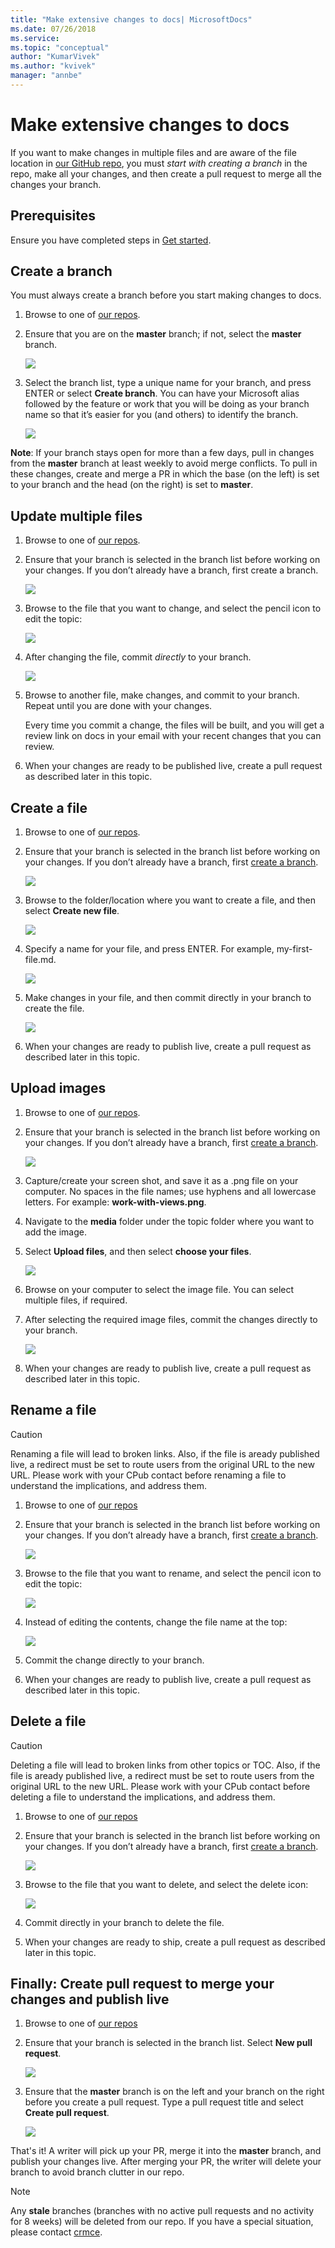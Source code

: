 ```yaml
---
title: "Make extensive changes to docs| MicrosoftDocs"
ms.date: 07/26/2018
ms.service: 
ms.topic: "conceptual"
author: "KumarVivek"
ms.author: "kvivek"
manager: "annbe"
---
```


# Make extensive changes to docs

If you want to make changes in multiple files and are aware of the file location
in [our GitHub repo](get-started.md#our-repos), you must *start
with creating a branch* in the repo, make all your changes, and then create a
pull request to merge all the changes your branch.

## Prerequisites

Ensure you have completed steps in [Get started](get-started.md).

## Create a branch

You must always create a branch before you start making changes to docs.

1.  Browse to one of [our repos](get-started.md#our-repos).

2.  Ensure that you are on the **master** branch; if not, select the **master**
    branch.  
    

    ![](media/create-branch-01.png)

3.  Select the branch list, type a unique name for your branch, and press ENTER
    or select **Create branch**. You can have your Microsoft alias followed by
    the feature or work that you will be doing as your branch name so that it’s
    easier for you (and others) to identify the branch.  
    

    ![](media/create-branch-02.png)

**Note**: If your branch stays open for more than a few days, pull in changes from the **master** branch at least weekly to avoid merge conflicts. To pull in these changes, create and merge a PR in which the base (on the left) is set to your branch and the head (on the right) is set to **master**.

## Update multiple files

1.  Browse to one of [our repos](get-started.md#our-repos).

2.  Ensure that your branch is selected in the branch list before working on
    your changes. If you don’t already have a branch, first create a branch.  
    

    ![](media/change-files-01.png)

3.  Browse to the file that you want to change, and select the pencil icon to
    edit the topic:  
    

    ![](media/change-files-02.png)

4.  After changing the file, commit *directly* to your branch.  
    
    
    ![](media/change-files-03.png)

5.  Browse to another file, make changes, and commit to your branch. Repeat
    until you are done with your changes.

    Every time you commit a change, the files will be built, and you will get a
review link on docs in your email with your recent changes that you can review.

6. When your changes are ready to be published live, create a pull request as described later in this topic.

## Create a file

1.  Browse to one of [our repos](get-started.md#our-repos).

2.  Ensure that your branch is selected in the branch list before working on
    your changes. If you don’t already have a branch, first [create a branch](#create-a-branch).  
    

    ![](media/create-file-01.png)

3.  Browse to the folder/location where you want to create a file, and then
    select **Create new file**.  
    

    ![](media/create-file-02.png)

4.  Specify a name for your file, and press ENTER. For example,
    my-first-file.md.  
    

    ![](media/create-file-03.png)

5.  Make changes in your file, and then commit directly in your branch to create
    the file.  
    

    ![](media/create-file-04.png)

6.  When your changes are ready to publish live, create a pull request as described
    later in this topic.

## Upload images

1.  Browse to one of [our repos](get-started.md#our-repos).

2.  Ensure that your branch is selected in the branch list before working on
    your changes. If you don’t already have a branch, first [create a branch](#create-a-branch). 

    ![](media/upload-images-01.png)

3.  Capture/create your screen shot, and save it as a .png file on your
    computer. No spaces in the file names; use hyphens and all lowercase letters. For example: **work-with-views.png**.

4.  Navigate to the **media** folder under the topic folder where you want to
    add the image.

5.  Select **Upload files**, and then select **choose your files**.  
    

    ![](media/upload-images-02.png)

6.  Browse on your computer to select the image file. You can select multiple
    files, if required.

7.  After selecting the required image files, commit the changes directly to
    your branch.  
    

    ![](media/upload-images-03.png)

8.  When your changes are ready to publish live, create a pull request as described
    later in this topic.

## Rename a file

> [!CAUTION]
> Renaming a file will lead to broken links. Also, if the file is
aready published live, a redirect must be set to route users from the original URL to the new URL. Please work with your CPub contact before renaming a file to understand the implications, and address them.

1.  Browse to one of [our repos](get-started.md#our-repos)

2.  Ensure that your branch is selected in the branch list before working on
    your changes. If you don’t already have a branch, first [create a branch](#create-a-branch).

    ![](media/upload-images-01.png)

3.  Browse to the file that you want to rename, and select the pencil icon to
    edit the topic:  
    

    ![](media/rename-file-01.png)

4.  Instead of editing the contents, change the file name at the top:  
    

    ![](media/rename-file-02.png)

5.  Commit the change directly to your branch.

6.  When your changes are ready to publish live, create a pull request as described
    later in this topic.

## Delete a file

> [!CAUTION]
> Deleting a file will lead to broken links from other topics or TOC. Also, if the file is
aready published live, a redirect must be set to route users from the original URL to the new URL. Please work with your CPub contact before deleting a file to understand the implications, and address them.

1.  Browse to one of [our repos](get-started.md#our-repos)

2.  Ensure that your branch is selected in the branch list before working on
    your changes. If you don’t already have a branch, first [create a branch](#create-a-branch).

    ![](media/upload-images-01.png)

3.  Browse to the file that you want to delete, and select the delete icon:  
    

    ![](media/delete-file-01.png)

4.  Commit directly in your branch to delete the file.

5.  When your changes are ready to ship, create a pull request as described
    later in this topic.

## Finally: Create pull request to merge your changes and publish live

1.  Browse to one of [our repos](get-started.md#our-repos)

2.  Ensure that your branch is selected in the branch list. Select **New pull
    request**. 

    ![](media/create-pr-01.png)
    
3.  Ensure that the **master** branch is on the left and your branch on the
    right before you create a pull request. Type a pull request title and select
    **Create pull request**.    

    ![](media/create-pr-02.png)

That's it! A writer will pick up your PR, merge it into the **master** branch, and publish your changes live. After merging your PR, the writer will delete your branch to avoid branch clutter in our repo.

> [!NOTE]
> Any **stale** branches (branches with no active pull requests and no activity for 8 weeks) will be deleted from our repo. If you have a special situation, please contact [crmce](mailto:crmce@microsoft.com).
